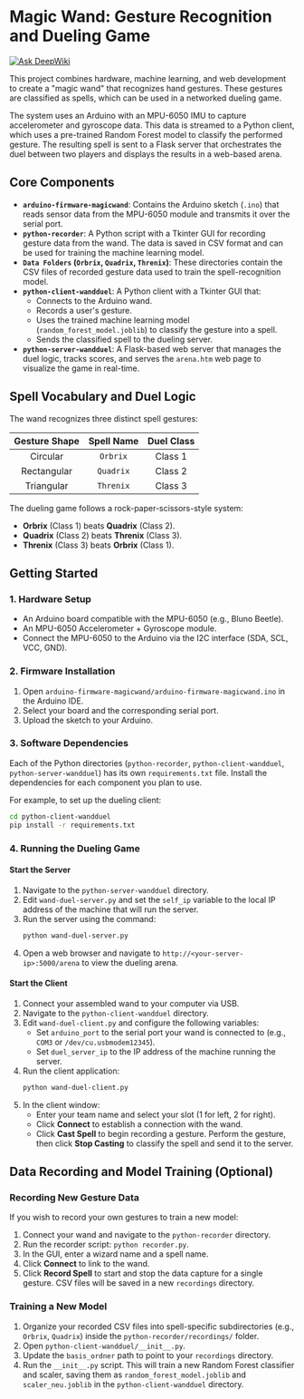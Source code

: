 # Magic Wand: Gesture Recognition and Dueling Game

[![Ask DeepWiki](https://devin.ai/assets/askdeepwiki.png)](https://deepwiki.com/fredmoyo11-boop/MagicWand)

This project combines hardware, machine learning, and web development to create a "magic wand" that recognizes hand gestures. These gestures are classified as spells, which can be used in a networked dueling game.

The system uses an Arduino with an MPU-6050 IMU to capture accelerometer and gyroscope data. This data is streamed to a Python client, which uses a pre-trained Random Forest model to classify the performed gesture. The resulting spell is sent to a Flask server that orchestrates the duel between two players and displays the results in a web-based arena.

## Core Components

*   **`arduino-firmware-magicwand`**: Contains the Arduino sketch (`.ino`) that reads sensor data from the MPU-6050 module and transmits it over the serial port.
*   **`python-recorder`**: A Python script with a Tkinter GUI for recording gesture data from the wand. The data is saved in CSV format and can be used for training the machine learning model.
*   **`Data Folders` (`Orbrix`, `Quadrix`, `Threnix`)**: These directories contain the CSV files of recorded gesture data used to train the spell-recognition model.
*   **`python-client-wandduel`**: A Python client with a Tkinter GUI that:
    *   Connects to the Arduino wand.
    *   Records a user's gesture.
    *   Uses the trained machine learning model (`random_forest_model.joblib`) to classify the gesture into a spell.
    *   Sends the classified spell to the dueling server.
*   **`python-server-wandduel`**: A Flask-based web server that manages the duel logic, tracks scores, and serves the `arena.htm` web page to visualize the game in real-time.

## Spell Vocabulary and Duel Logic

The wand recognizes three distinct spell gestures:

| Gesture Shape | Spell Name | Duel Class |
| :-----------: | :--------: | :--------: |
|   Circular    |   `Orbrix`   |  Class 1   |
|  Rectangular  |  `Quadrix`  |  Class 2   |
|  Triangular   |  `Threnix`  |  Class 3   |

The dueling game follows a rock-paper-scissors-style system:
*   **Orbrix** (Class 1) beats **Quadrix** (Class 2).
*   **Quadrix** (Class 2) beats **Threnix** (Class 3).
*   **Threnix** (Class 3) beats **Orbrix** (Class 1).

## Getting Started

### 1. Hardware Setup

*   An Arduino board compatible with the MPU-6050 (e.g., Bluno Beetle).
*   An MPU-6050 Accelerometer + Gyroscope module.
*   Connect the MPU-6050 to the Arduino via the I2C interface (SDA, SCL, VCC, GND).

### 2. Firmware Installation

1.  Open `arduino-firmware-magicwand/arduino-firmware-magicwand.ino` in the Arduino IDE.
2.  Select your board and the corresponding serial port.
3.  Upload the sketch to your Arduino.

### 3. Software Dependencies

Each of the Python directories (`python-recorder`, `python-client-wandduel`, `python-server-wandduel`) has its own `requirements.txt` file. Install the dependencies for each component you plan to use.

For example, to set up the dueling client:
```bash
cd python-client-wandduel
pip install -r requirements.txt
```

### 4. Running the Dueling Game

#### Start the Server

1.  Navigate to the `python-server-wandduel` directory.
2.  Edit `wand-duel-server.py` and set the `self_ip` variable to the local IP address of the machine that will run the server.
3.  Run the server using the command:
    ```bash
    python wand-duel-server.py
    ```
4.  Open a web browser and navigate to `http://<your-server-ip>:5000/arena` to view the dueling arena.

#### Start the Client

1.  Connect your assembled wand to your computer via USB.
2.  Navigate to the `python-client-wandduel` directory.
3.  Edit `wand-duel-client.py` and configure the following variables:
    *   Set `arduino_port` to the serial port your wand is connected to (e.g., `COM3` or `/dev/cu.usbmodem12345`).
    *   Set `duel_server_ip` to the IP address of the machine running the server.
4.  Run the client application:
    ```bash
    python wand-duel-client.py
    ```
5.  In the client window:
    *   Enter your team name and select your slot (1 for left, 2 for right).
    *   Click **Connect** to establish a connection with the wand.
    *   Click **Cast Spell** to begin recording a gesture. Perform the gesture, then click **Stop Casting** to classify the spell and send it to the server.

## Data Recording and Model Training (Optional)

### Recording New Gesture Data

If you wish to record your own gestures to train a new model:

1.  Connect your wand and navigate to the `python-recorder` directory.
2.  Run the recorder script: `python recorder.py`.
3.  In the GUI, enter a wizard name and a spell name.
4.  Click **Connect** to link to the wand.
5.  Click **Record Spell** to start and stop the data capture for a single gesture. CSV files will be saved in a new `recordings` directory.

### Training a New Model

1.  Organize your recorded CSV files into spell-specific subdirectories (e.g., `Orbrix`, `Quadrix`) inside the `python-recorder/recordings/` folder.
2.  Open `python-client-wandduel/__init__.py`.
3.  Update the `basis_ordner` path to point to your `recordings` directory.
4.  Run the `__init__.py` script. This will train a new Random Forest classifier and scaler, saving them as `random_forest_model.joblib` and `scaler_neu.joblib` in the `python-client-wandduel` directory.
